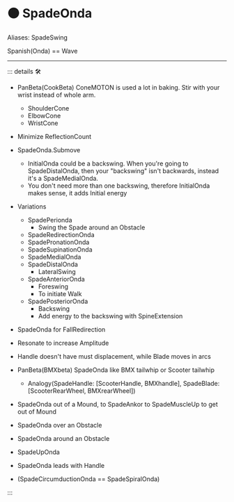 # 🟠 <motor>SpadeOnda</motor>

Aliases: SpadeSwing

Spanish(Onda) == Wave

---

<!-- =================================================== -->
<!-- =================================================== -->
<!-- =================================================== -->
<!-- =================================================== -->
<!-- =================================================== -->
::: details 🛠

- PanBeta(CookBeta) ConeMOTON is used a lot in baking. Stir with your wrist instead of whole arm.
    - ShoulderCone
    - ElbowCone
    - WristCone
- Minimize ReflectionCount
- SpadeOnda.Submove
    - InitialOnda could be a backswing. When you're going to SpadeDistalOnda, then your "backswing" isn't backwards, instead it's a SpadeMedialOnda.
    - You don't need more than one backswing, therefore InitialOnda makes sense, it adds Initial energy
- Variations
    - SpadePerionda
        - Swing the Spade around an Obstacle
    - SpadeRedirectionOnda
    - SpadePronationOnda
    - SpadeSupinationOnda
    - SpadeMedialOnda
    - SpadeDistalOnda
        - LateralSwing
    - SpadeAnteriorOnda
        - Foreswing
        - To initiate Walk
    - SpadePosteriorOnda
        - Backswing
        - Add energy to the backswing with SpineExtension

- SpadeOnda for FallRedirection
- Resonate to increase Amplitude
- Handle doesn't have must displacement, while Blade moves in arcs
- PanBeta(BMXbeta) SpadeOnda like BMX tailwhip or Scooter tailwhip
    - Analogy(SpadeHandle: [ScooterHandle, BMXhandle], SpadeBlade: [ScooterRearWheel, BMXrearWheel])
- SpadeOnda out of a Mound, to SpadeAnkor to SpadeMuscleUp to get out of Mound
- SpadeOnda over an Obstacle
- SpadeOnda around an Obstacle
- SpadeUpOnda
- SpadeOnda leads with Handle
- (SpadeCircumductionOnda == SpadeSpiralOnda)

:::
